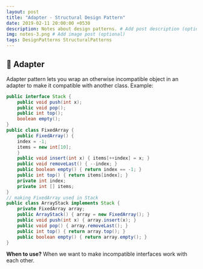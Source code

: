 ```yaml
---
layout: post
title: "Adapter - Structural Design Pattern"
date: 2019-02-11 20:00:00 +0530
description: Notes about design patterns. # Add post description (optional)
img: notes-3.png # Add image post (optional)
tags: DesignPatterns StructuralPatterns
---
```

🔌 Adapter
-----------
Adapter pattern lets you wrap an otherwise incompatible object in an adapter to make it compatible with another class.
Example:
```java
public interface Stack {
    public void push(int x);
    public void pop();
    public int top();
    boolean empty();
}
public class FixedArray {
    public FixedArray() {
    index = -1;
    items = new int[10];
    }
    public void insert(int x) { items[++index] = x; }
    public void removeLast() { --index; }
    public boolean empty() { return index == -1; }
    public int top() { return items[index]; }
    private int index;
    private int [] items;
}
// making FixedArray used in Stack
public class ArrayStack implements Stack {
    private FixedArray array;
    public ArrayStack() { array = new FixedArray(); }
    public void push(int x) { array.insert(x); }
    public void pop() { array.removeLast(); }
    public int top() { return array.top(); }
    public boolean empty() { return array.empty(); }
}
```
**When to use?** When we want to make incompatible interfaces work with each other.